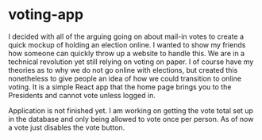 # voting-app

I decided with all of the arguing going on about mail-in votes to create a quick mockup of holding an election online. I wanted to show my friends how someone can quickly throw up a website to handle this. We are in a technical revolution yet still relying on voting on paper. I of course have my theories as to why we do not go online with elections, but created this nonetheless to give people an idea of how we could transition to online voting. It is a simple React app that the home page brings you to the Presidents and cannot vote unless logged in. 

Application is not finished yet. I am working on getting the vote total set up in the database and only being allowed to vote once per person. As of now a vote just disables the vote button. 

